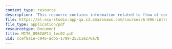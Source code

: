 ```yaml
---
content_type: resource
description: 'This resource contains information related to flow of control. '
file: https://ol-ocw-studio-app-qa.s3.amazonaws.com/courses/6-096-introduction-to-c-january-iap-2011/ccef8a1ec946adb5179925311e276a7b_MIT6_096IAP11_lec02.pdf
file_type: application/pdf
resourcetype: Document
title: MIT6_096IAP11_lec02.pdf
uid: ccef8a1e-c946-adb5-1799-25311e276a7b
---
```


